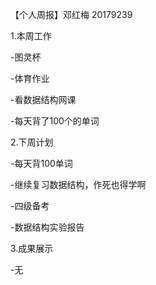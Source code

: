 【个人周报】邓红梅 20179239

1.本周工作

-图灵杯

-体育作业

-看数据结构网课

-每天背了100个的单词

2.下周计划

-每天背100单词

-继续复习数据结构，作死也得学啊

-四级备考

-数据结构实验报告

3.成果展示

-无


